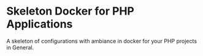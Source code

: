 # Skeleton Docker for PHP Applications

A skeleton of configurations with ambiance in docker for your PHP projects in General.
